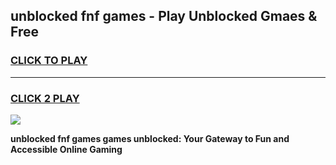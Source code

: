
## unblocked fnf games - Play Unblocked Gmaes & Free
<h3>
<a href="https://news.freeplayer.one?title=unblocked_fnf_games&ref=16F">CLICK TO PLAY</a></h3>
<hr>

<h3>
<a href="https://news.freeplayer.one?title=unblocked_fnf_games&ref=16F">CLICK 2 PLAY</a>
  
</h3>

<a href="https://news.freeplayer.one?title=unblocked_fnf_games&ref=16F/"><img src="https://clearcache.store/games.png"></a>


**unblocked fnf games games unblocked: Your Gateway to Fun and Accessible Online Gaming**
